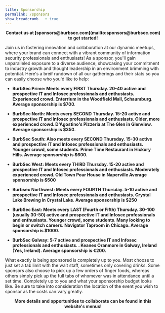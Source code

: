 ```yaml
---
title: Sponsorship
permalink: /sponsors
show_breadcrumb   : true
---
```

<div align="center">
<b>Contact us at [sponsors@burbsec.com](mailto:sponsors@burbsec.com) to get started!</b>
</div><p>

Join us in fostering innovation and collaboration at our dynamic meetups, where your brand can connect with a vibrant community of information security professionals and enthusiasts! As a sponsor, you'll gain unparalleled exposure to a diverse audience, showcasing your commitment to industry growth and thought leadership in an environment brimming with potential. Here's a breif rundown of all our gatherings and their stats so you can easily choose who you'd like to help:

* **BurbSec Prime: Meets every FIRST Thursday. 20-40 active and prospective IT and Infosec professionals and enthusiasts. Experienced crowd. Enterrium in the Woodfield Mall, Schaumburg. Average sponsorship is $700.**

* **BurbSec North: Meets every SECOND Thursday. 15-20 active and prospective IT and Infosec professionals and enthusiasts.  Older, more experienced crowd.  D'Agostino's Pizzeria at The Glen in Glenview. Average sponsorship is $350.**

* **BurbSec South: Also meets every  SECOND Thursday. 15-30 active and prospective IT and Infosec professionals and enthusiasts. Younger crowd, some students. Prime Time Restaurant in Hickory Hills. Average sponsorship is $600.**

* **BurbSec West: Meets every THIRD Thursday. 15-20 active and prospective IT and Infosec professionals and enthusiasts. Moderately experienced crowd. Old Town Pour House in Naperville Average sponsorship is $500**

* **Burbsec Northwest: Meets every FOURTH Thursday. 5-10 active and prospective IT and Infosec professionals and enthusiasts. Crystal Lake Brewing in Crystal Lake. Average sponsorship is $250**

* **BurbSec East: Meets every LAST (Fourth or Fifth) Thursday. 30-100 (usually 30-50)  active and prospective IT and Infosec professionals and enthusiasts. Younger crowd, some students. Many looking to begin or switch careers.  Navigator Taproom in Chicago. Average sponsorship is $1000.**

* **BurbSec Galway: 5-7 active and prospective IT and Infosec professionals and enthusiasts. . Keanes Oranmore in Galway, Ireland (Yes, Ireland). Average sponsorship is €200.**
 

What exactly is being sponsored is completely up to you. Most choose to just set a tab limit with the wait staff, sometimes only covering drinks.  Some sponsors also choose to pick up a few orders of finger foods, whereas others simply pick up the full tabs of whomever was in attendance until a set time. Completely up to you and what your sponsorship budget looks like. Be sure to take into consideration the location of the event you wish to sponsor as the costs can vary greatly.

<div align="center">
<b>More details and opportunities to collaborate can be found in this website's menus!</b>
</div><p>